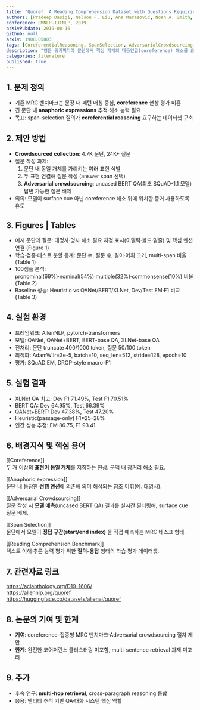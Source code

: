 ```yaml
---
title: "Quoref: A Reading Comprehension Dataset with Questions Requiring Coreferential Reasoning"
authors: [Pradeep Dasigi, Nelson F. Liu, Ana Marasović, Noah A. Smith, Matt Gardner]
conference: EMNLP-IJCNLP, 2019
arXivPubdate: 2019-08-16
github: null
arxiv: 1908.05803
tags: [CoreferentialReasoning, SpanSelection, AdversarialCrowdsourcing, ReadingComprehension, Dataset]
description: "영문 위키피디아 문단에서 핵심 개체의 대등언급(coreference) 해소를 요구하는 24K+ 질의-응답 쌍으로 구성된 읽기 이해 벤치마크 QUOREF 제안"
categories: literature
published: true
---
```


## 1. 문제 정의
- 기존 MRC 벤치마크는 문장 내 패턴 매칭 중심, **coreference** 현상 평가 미흡  
- 긴 문단 내 **anaphoric expressions** 추적·해소 능력 필요  
- 목표: span-selection 질의가 **coreferential reasoning** 요구하는 데이터셋 구축  

## 2. 제안 방법
- **Crowdsourced collection**: 4.7K 문단, 24K+ 질문  
- 질문 작성 과제:  
  1. 문단 내 동일 개체를 가리키는 여러 표현 식별  
  2. 두 표현 연결해 질문 작성 (answer span 선택)  
  3. **Adversarial crowdsourcing**: uncased BERT QA(최초 SQuAD-1.1 모델) 답변 가능한 질문 배제  
- 의의: 모델이 surface cue 아닌 coreference 해소 뒤에 위치한 증거 사용하도록 유도  

## 3. Figures | Tables
- 예시 문단과 질문: 대명사·명사 해소 필요 지점 표시(이탤릭·볼드·밑줄) 및 핵심 멘션 연결 (Figure 1)
- 학습·검증·테스트 분할 통계: 문단 수, 질문 수, 길이·어휘 크기, multi-span 비율 (Table 1)
- 100샘플 분석: pronominal(69%)·nominal(54%)·multiple(32%)·commonsense(10%) 비율 (Table 2)
- Baseline 성능: Heuristic vs QANet/BERT/XLNet, Dev/Test EM·F1 비교 (Table 3)


## 4. 실험 환경
- 프레임워크: AllenNLP, pytorch-transformers  
- 모델: QANet, QANet+BERT, BERT-base QA, XLNet-base QA  
- 전처리: 문단 truncate 400/1000 token, 질문 50/100 token  
- 최적화: AdamW lr=3e-5, batch=10, seq_len=512, stride=128, epoch=10  
- 평가: SQuAD EM, DROP-style macro-F1  

## 5. 실험 결과
- XLNet QA 최고: Dev F1 71.49%, Test F1 70.51%  
- BERT QA: Dev 64.95%, Test 66.39%  
- QANet+BERT: Dev 47.38%, Test 47.20%  
- Heuristic(passage-only) F1≈25–28%  
- 인간 성능 추정: EM 86.75, F1 93.41  

## 6. 배경지식 및 핵심 용어
[[Coreference]]  
두 개 이상의 **표현이 동일 개체**를 지칭하는 현상. 문맥 내 장거리 해소 필요.

[[Anaphoric expression]]  
문단 내 등장한 **선행 멘션**에 의존해 의미 해석되는 참조 어휘(예: 대명사).

[[Adversarial Crowdsourcing]]  
질문 작성 시 **모델 예측**(uncased BERT QA) 결과를 실시간 필터링해, surface cue 질문 배제.

[[Span Selection]]  
문단에서 모델이 **정답 구간(start/end index)** 을 직접 예측하는 MRC 태스크 형태.

[[Reading Comprehension Benchmark]]  
텍스트 이해·추론 능력 평가 위한 **질의-응답** 형태의 학습·평가 데이터셋.

## 7. 관련자료 링크
https://aclanthology.org/D19-1606/  
https://allennlp.org/quoref  
https://huggingface.co/datasets/allenai/quoref

## 8. 논문의 기여 및 한계
- **기여**: coreference-집중형 MRC 벤치마크·Adversarial crowdsourcing 절차 제안  
- **한계**: 완전한 코어퍼런스 클러스터링 미포함, multi-sentence retrieval 과제 미고려  

## 9. 추가
- 후속 연구: **multi-hop retrieval**, cross-paragraph reasoning 통합  
- 응용: 엔티티 추적 기반 QA·대화 시스템 핵심 역할  
